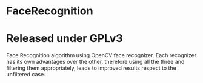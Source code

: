 # FaceRecognition
# Released under GPLv3
Face Recognition algorithm using OpenCV face recognizer. Each recognizer has its own advantages over the other, therefore using all the three and filtering them appropriately, leads to improved results respect to the unfiltered case.
